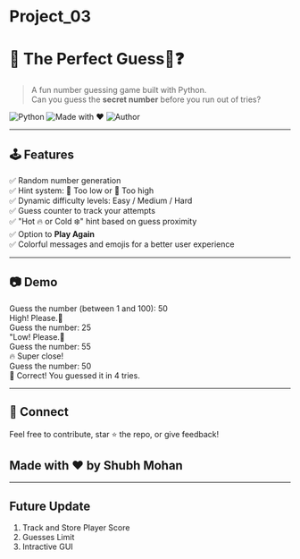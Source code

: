 # Project_03
# 🎯 The Perfect Guess🤔❓

> A fun number guessing game built with Python.  
> Can you guess the **secret number** before you run out of tries?

![Python](https://img.shields.io/badge/Python-3.10+-blue?logo=python&logoColor=white)
![Made with ❤️](https://img.shields.io/badge/Made%20with-%E2%9D%A4-red)
![Author](https://img.shields.io/badge/Author-Shubh%20Mohan-blueviolet)

---

## 🕹️ Features

✅ Random number generation  
✅ Hint system: 🔼 Too low or 🔽 Too high  
✅ Dynamic difficulty levels: Easy / Medium / Hard  
✅ Guess counter to track your attempts  
✅ "Hot 🔥 or Cold ❄️" hint based on guess proximity   
✅ Option to **Play Again**  
✅ Colorful messages and emojis for a better user experience  

---

## 📷 Demo 
Guess the number (between 1 and 100): 50 <br>
High! Please.🥵 <br>
Guess the number: 25 <br>
"Low! Please.🥶 <br>
Guess the number: 55 <br>
🔥 Super close! <br>
Guess the number: 50 <br>
🎉 Correct! You guessed it in 4 tries. <br>

---

## 🤝 Connect
Feel free to contribute, star ⭐ the repo, or give feedback!
## Made with ❤️ by Shubh Mohan

---

## Future Update
1. Track and Store Player Score
2. Guesses Limit
3. Intractive GUI



